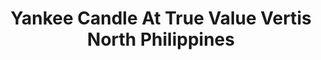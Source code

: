 ---
title: "Yankee Candle At True Value Vertis North Philippines"
url: /quezon-city/yankee-candle-at-true-value-vertis-north-philippines/
shop: department store
---